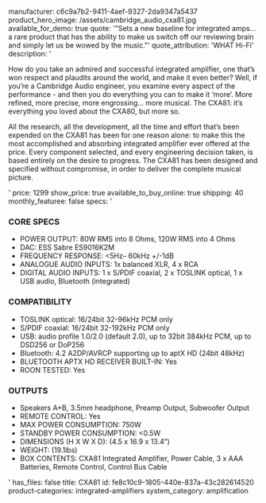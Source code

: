 manufacturer: c6c9a7b2-9411-4aef-9327-2da9347a5437
product_hero_image: /assets/cambridge_audio_cxa81.jpg
available_for_demo: true
quote: '"Sets a new baseline for integrated amps… a rare product that has the ability to make us switch off our reviewing brain and simply let us be wowed by the music."'
quote_attribution: 'WHAT Hi-Fi'
description: '<p>How do you take an admired and successful integrated amplifier, one that’s won respect and plaudits around the world, and make it even better? Well, if you’re a Cambridge Audio engineer, you examine every aspect of the performance - and then you do everything you can to make it ‘more’. More refined, more precise, more engrossing… more musical. The CXA81: it’s everything you loved about the CXA80, but more so.</p><p>All the research, all the development, all the time and effort that’s been expended on the CXA81 has been for one reason alone: to make this the most accomplished and absorbing integrated amplifier ever offered at the price. Every component selected, and every engineering decision taken, is based entirely on the desire to progress. The CXA81 has been designed and specified without compromise, in order to deliver the complete musical picture.</p>'
price: 1299
show_price: true
available_to_buy_online: true
shipping: 40
monthly_featuree: false
specs: '<h3>CORE SPECS</h3><ul><li>POWER OUTPUT: 80W RMS into 8 Ohms, 120W RMS into 4 Ohms</li><li>DAC: ESS Sabre ES9016K2M</li><li>FREQUENCY RESPONSE: &lt;5Hz– 60kHz +/-1dB</li><li>ANALOGUE AUDIO INPUTS: 1x balanced XLR, 4 x RCA</li><li>DIGITAL AUDIO INPUTS: 1 x S/PDIF coaxial, 2 x TOSLINK optical, 1 x USB audio, Bluetooth (integrated)</li></ul><h3>COMPATIBILITY</h3><ul><li>TOSLINK optical: 16/24bit 32-96kHz PCM only</li><li>S/PDIF coaxial: 16/24bit 32-192kHz PCM only</li><li>USB: audio profile 1.0/2.0 (default 2.0), up to 32bit 384kHz PCM, up to DSD256 or DoP256</li><li>Bluetooth: 4.2 A2DP/AVRCP supporting up to aptX HD (24bit 48kHz)</li><li>BLUETOOTH APTX HD RECEIVER BUILT-IN: Yes</li><li>ROON TESTED: Yes</li></ul><h3>OUTPUTS</h3><ul><li>Speakers A+B, 3.5mm headphone, Preamp Output, Subwoofer Output</li><li>REMOTE CONTROL: Yes</li><li>MAX POWER CONSUMPTION: 750W</li><li>STANDBY POWER CONSUMPTION: &lt;0.5W</li><li>DIMENSIONS (H X W X D): (4.5 x 16.9 x 13.4”)</li><li>WEIGHT: (19.1lbs)</li><li>BOX CONTENTS: CXA81 Integrated Amplifier, Power Cable, 3 x AAA Batteries, Remote Control, Control Bus Cable</li></ul>'
has_files: false
title: CXA81
id: fe8c10c9-1805-440e-837a-43c282614520
product-categories: integrated-amplifiers
system_category: amplification
